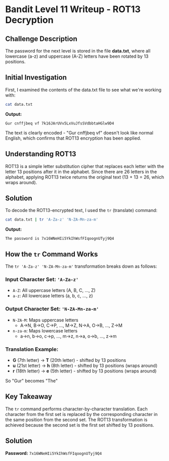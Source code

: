 # Bandit Level 11 Writeup - ROT13 Decryption

## Challenge Description
The password for the next level is stored in the file **data.txt**, where all lowercase (a-z) and uppercase (A-Z) letters have been rotated by 13 positions.

## Initial Investigation
First, I examined the contents of the data.txt file to see what we're working with:

```bash
cat data.txt
```

**Output:**
```
Gur cnffjbeq vf 7k16JArUVv5LxVuJfsSVdbbtaHGlw9D4
```

The text is clearly encoded - "Gur cnffjbeq vf" doesn't look like normal English, which confirms that ROT13 encryption has been applied.

## Understanding ROT13
ROT13 is a simple letter substitution cipher that replaces each letter with the letter 13 positions after it in the alphabet. Since there are 26 letters in the alphabet, applying ROT13 twice returns the original text (13 + 13 = 26, which wraps around).

## Solution
To decode the ROT13-encrypted text, I used the `tr` (translate) command:

```bash
cat data.txt | tr 'A-Za-z' 'N-ZA-Mn-za-m'
```

**Output:**
```
The password is 7x16WNeHIi5YkIhWsfFIqoognUTyj9Q4
```

## How the `tr` Command Works
The `tr 'A-Za-z' 'N-ZA-Mn-za-m'` transformation breaks down as follows:

### Input Character Set: `'A-Za-z'`
- `A-Z`: All uppercase letters (A, B, C, ..., Z)
- `a-z`: All lowercase letters (a, b, c, ..., z)

### Output Character Set: `'N-ZA-Mn-za-m'`
- `N-ZA-M`: Maps uppercase letters
  - A→N, B→O, C→P, ..., M→Z, N→A, O→B, ..., Z→M
- `n-za-m`: Maps lowercase letters  
  - a→n, b→o, c→p, ..., m→z, n→a, o→b, ..., z→m

### Translation Example:
- **G** (7th letter) → **T** (20th letter) - shifted by 13 positions
- **u** (21st letter) → **h** (8th letter) - shifted by 13 positions (wraps around)
- **r** (18th letter) → **e** (5th letter) - shifted by 13 positions (wraps around)

So "Gur" becomes "The"

## Key Takeaway
The `tr` command performs character-by-character translation. Each character from the first set is replaced by the corresponding character in the same position from the second set. The ROT13 transformation is achieved because the second set is the first set shifted by 13 positions.

## Solution
**Password:** `7x16WNeHIi5YkIhWsfFIqoognUTyj9Q4`
